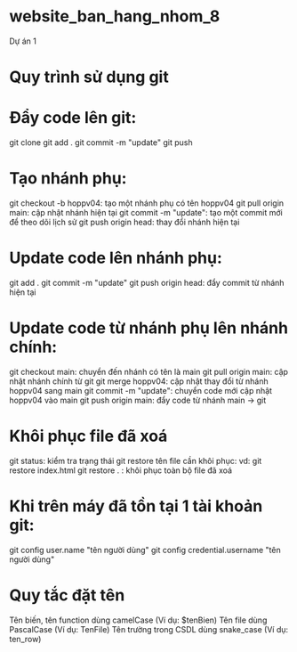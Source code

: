# website_ban_hang_nhom_8

Dự án 1

# Quy trình sử dụng git

# Đẩy code lên git:

git clone
git add .
git commit -m "update"
git push

# Tạo nhánh phụ:

git checkout -b hoppv04: tạo một nhánh phụ có tên hoppv04
git pull origin main: cập nhật nhánh hiện tại
git commit -m "update": tạo một commit mới để theo dõi lịch sử
git push origin head: thay đổi nhánh hiện tại

# Update code lên nhánh phụ:

git add .
git commit -m "update"
git push origin head: đẩy commit từ nhánh hiện tại

# Update code từ nhánh phụ lên nhánh chính:

git checkout main: chuyển đến nhánh có tên là main
git pull origin main: cập nhật nhánh chính từ git
git merge hoppv04: cập nhật thay đổi từ nhánh hoppv04 sang main
git commit -m "update": chuyển code mới cập nhật hoppv04 vào main
git push origin main: đẩy code từ nhánh main -> git

# Khôi phục file đã xoá

git status: kiểm tra trạng thái
git restore tên file cần khôi phục: vd: git restore index.html
git restore . : khôi phục toàn bộ file đã xoá

# Khi trên máy đã tồn tại 1 tài khoản git:

git config user.name "tên người dùng"
git config credential.username "tên người dùng"

# Quy tắc đặt tên

Tên biến, tên function dùng camelCase (Ví dụ: $tenBien)
Tên file dùng PascalCase (Ví dụ: TenFile)
Tên trường trong CSDL dùng snake_case (Ví dụ: ten_row)
